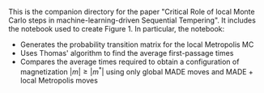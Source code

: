 This is the companion directory for the paper "Critical Role of local Monte Carlo steps in machine-learning-driven Sequential Tempering".
It includes the notebook used to create Figure 1.
In particular, the notebook:

- Generates the probability transition matrix for the local Metropolis MC
- Uses Thomas' algorithm to find the average first-passage times
- Compares the average times required to obtain a configuration of magnetization $|m| \geq |m^*|$ using only global MADE moves and MADE + local Metropolis moves
